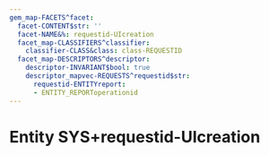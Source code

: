 ```yaml
---
gem_map-FACETS^facet:
  facet-CONTENT$str: ''
  facet-NAME&%: requestid-UIcreation
  facet_map-CLASSIFIERS^classifier:
    classifier-CLASS&class: class-REQUESTID
  facet_map-DESCRIPTORS^descriptor:
    descriptor-INVARIANT$bool: true
    descriptor_mapvec-REQUESTS^requestid$str:
      requestid-ENTITYreport:
      - ENTITY_REPORToperationid
---
```

# Entity SYS+requestid-UIcreation

